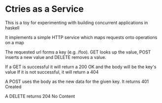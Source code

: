 # Ctries as a Service

This is a toy for experimenting with building concurrent applications in haskell

It implements a simple HTTP service which maps requests onto operations on a map

The requested url forms a key (e.g. /foo). GET looks up the value, POST inserts
a new value and DELETE removes a value.

If a GET is successful it will return a 200 OK and the body will be the key's value
If it is not successful, it will return a 404

A POST uses the body as the new data for the given key. It returns 401 Created

A DELETE returns 204 No Content


